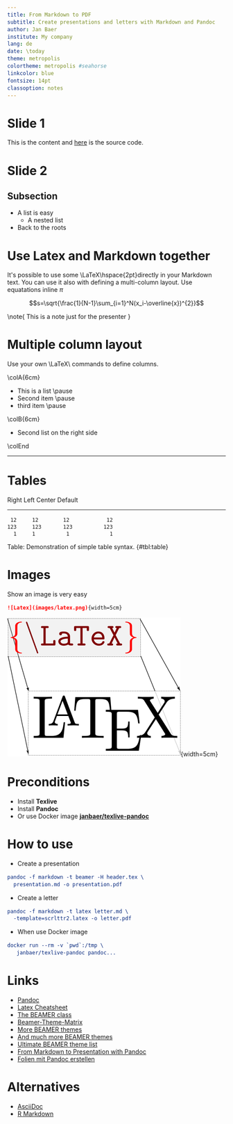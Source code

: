 ```yaml
---
title: From Markdown to PDF
subtitle: Create presentations and letters with Markdown and Pandoc
author: Jan Baer
institute: My company
lang: de
date: \today
theme: metropolis
colortheme: metropolis #seahorse
linkcolor: blue
fontsize: 14pt
classoption: notes
---
```


# Slide 1

This is the content and [here](pandoc.md) is the source code.

# Slide 2

## Subsection

- A list is easy
  - A nested list
- Back to the roots

# Use Latex and Markdown together

It's possible to use some \LaTeX\hspace{2pt}directly in your Markdown text.
You can use it also with defining a multi-column layout. Use equatations inline $\pi$

$$s=\sqrt{\frac{1}{N-1}\sum_{i=1}^N(x_i-\overline{x})^{2}}$$

\note{
  This is a note just for the presenter
}

# Multiple column layout

Use your own \LaTeX\ commands to define columns.

\colA{6cm}

* This is a list \pause
* Second item \pause
* third item \pause

\colB{6cm}

* Second list on the right side

\colEnd

---

# Tables

  Right     Left     Center     Default
-------     ------ ----------   -------
     12     12        12            12
    123     123       123          123
      1     1          1             1

Table:  Demonstration of simple table syntax.
{#tbl:table}

# Images

Show an image is very easy

```markdown
![Latex](images/latex.png){width=5cm}
```

![Latex](images/latex.png){width=5cm}

# Preconditions

- Install **Texlive**
- Install **Pandoc**
- Or use Docker image **[janbaer/texlive-pandoc](https://cloud.docker.com/u/janbaer/repository/docker/janbaer/texlive-pandoc)**

# How to use

- Create a presentation

```cmake
pandoc -f markdown -t beamer -H header.tex \
  presentation.md -o presentation.pdf
```

- Create a letter


```cmake
pandoc -f markdown -t latex letter.md \
  -template=scrlttr2.latex -o letter.pdf
```

- When use Docker image

```cmake
docker run --rm -v `pwd`:/tmp \
   janbaer/texlive-pandoc pandoc...
```

# Links

* [Pandoc](http://pandoc.org/)
* [Latex Cheatsheet](http://www.starkerstart.uni-frankfurt.de/61673435/latexsheet.pdf)
* [The BEAMER class](http://tug.ctan.org/tex-archive/macros/latex/contrib/beamer/doc/beameruserguide.pdf)
* [Beamer-Theme-Matrix](https://hartwork.org/beamer-theme-matrix/)
* [More BEAMER themes](https://bitbucket.org/marczellm/beamerports)
* [And much more BEAMER themes](https://latex.simon04.net/)
* [Ultimate BEAMER theme list](https://github.com/martinbjeldbak/ultimate-beamer-theme-list)
* [From Markdown to Presentation with Pandoc](https://github.com/shd101wyy/markdown-preview-enhanced/blob/master/docs/pandoc-beamer.md)
* [Folien mit Pandoc erstellen](https://kofler.info/folien-mit-pandoc-erstellen/)

# Alternatives

* [AsciiDoc](http://asciidoc.org/)
* [R Markdown](https://rmarkdown.rstudio.com/)
